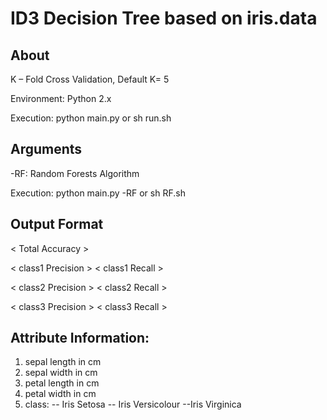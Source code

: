 # ID3 Decision Tree based on iris.data

## About

K – Fold Cross Validation, Default K= 5

Environment: Python 2.x

Execution: python main.py or sh run.sh

## Arguments

-RF: Random Forests Algorithm

Execution: python main.py -RF or sh RF.sh

## Output Format

< Total Accuracy >

< class1 Precision > < class1 Recall >

< class2 Precision > < class2 Recall >

< class3 Precision > < class3 Recall >

## Attribute Information:

1. sepal length in cm 
2. sepal width in cm 
3. petal length in cm 
4. petal width in cm 
5. class: -- Iris Setosa -- Iris Versicolour --Iris Virginica